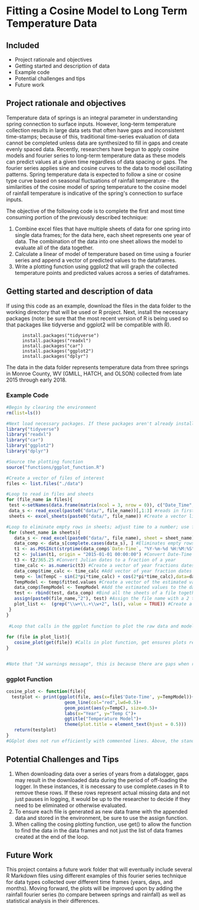 # Fitting a Cosine Model to Long Term Temperature Data

## Included 
- Project rationale and objectives
- Getting started and description of data
- Example code 
- Potential challenges and tips
- Future work

## Project rationale and objectives
Temperature data of springs is an integral parameter in understanding spring connection to surface inputs. However, long-term temperature collection results in large data sets that often have gaps and inconsistent time-stamps; because of this, traditional time-series evaluation of data cannot be completed unless data are synthesized to fill in gaps and create evenly spaced data. Recently, researchers have begun to apply cosine models and fourier series to long-term temperature data as these models can predict values at a given time regardless of data spacing or gaps. The fourier series applies sine and cosine curves to the data to model oscillating patterns. Spring temperature data is expected to follow a sine or cosine type curve based on seasonal fluctuations of rainfall temperature - the similarities of the cosine model of spring temperature to the cosine model of rainfall temperature is indicative of the spring's connection to surface inputs.

The objective of the following code is to complete the first and most time consuming portion of the previously described technique: 
 1. Combine excel files that have multiple sheets of data for one spring into single data frames; for the data here, each sheet represents one year of data. The combination of the data into one sheet allows the model to evaluate all of the data together.
 1. Calculate a linear of model of temperature based on time using a fourier series and append a vector of predicted values to the dataframes.
 1. Write a plotting function using ggplot2 that will graph the collected temperature points and predicted values across a series of dataframes.

## Getting started and description of data
If using this code as an example, download the files in the data folder to the working directory that will be used or R project. Next, install the necessary packages (note: be sure that the most recent version of R is being used so that packages like tidyverse and ggplot2 will be compatible with R).

          install.packages("tidyverse")
          install.packages("readxl")
          install.packages("car") 
          install.packages("ggplot2")
          install.packages("dplyr")

The data in the data folder represents temperature data from three springs in Monroe County, WV (GMILL, HATCH, and OLSON) collected from late 2015 through early 2018.

### Example Code
 ```R 
 #Begin by clearing the environment
rm(list=ls())

#Next load necessary packages. If these packages aren't already installed on your machine, do so using install.packages()
library("tidyverse")
library("readxl")
library("car")
library("ggplot2")
library("dplyr")

#Source the plotting function
source("functions/ggplot_function.R")

#Create a vector of files of interest
files <- list.files("./data")

#Loop to read in files and sheets
for (file_name in files){
  test <-setNames(data.frame(matrix(ncol = 3, nrow = 0)), c("Date_Time", "TempF", "TempC")) #creates an empty data frame that works as a template that can be filled in with data that will be read in 
  data_s <- read_excel(paste0("data/", file_name))[,1:3] #reads in first 3 columns of files. Note that temperature fahrenheit and temperature celsius are read in. The following analyses address celsius but users can adjust to use fahrenheit
  sheets <- excel_sheets(paste0("data/", file_name)) #Create a vector list of sheets for each file. Files consist of a series of sheets that represent a certain year of data.

#Loop to eliminate empty rows in sheets; adjust time to a number; use fourier series analysis; and ammend values to data frames  
  for (sheet_name in sheets){
    data_s <- read_excel(paste0("data/", file_name), sheet = sheet_name)[,1:3] #Read in data from each sheet for each file; note that warnings will appear notifying user of gaps in data, the next line remedies that
    data_comp <- data_s[complete.cases(data_s), ] #Eliminates empty rows of data in each sheet
    t1 <- as.POSIXct(strptime(data_comp$`Date-Time`, "%Y-%m-%d %H:%M:%S")) #Convert Date-Time to an actual date using posix and indicating the format of the date time stamp
    t2 <- julian(t1, origin = "2015-01-01 00:00:00") #Convert Date-Time to a Julian date using the January 1, 2015 as the origin - this was the first year data were collected in this example
    t3 <- t2/365.25 #Convert Julian dates to a fraction of a year
    time_calc <- as.numeric(t3) #Create a vector of year fractions dates
    data_comp$time_calc <- time_calc #Add vector of year fraction dates to sheet data frames
    temp <- lm(TempC ~ sin(2*pi*time_calc) + cos(2*pi*time_calc),data=data_comp) #Use linear model function to estimate temperature based on the date-time yearly fraction using a fourier series
    TempModel <- temp$fitted.values #Create a vector of the estimated values
    data_comp$TempModel <- TempModel #Add the estimated values to the data frames. These are the modeled values based on time
    test <- rbind(test, data_comp) #Bind all the sheets of a file together with the newly calculated model data
    assign(paste0(file_name,"2"), test) #Assign the file name with a 2 to indicate files to which data have been added. Use assign to ensure there is output for each file
    plot_list <-  (grep("\\w+\\.+\\w+2", ls(), value = TRUE)) #Create a list of files that the function will call on to plot
  }
}
  
  #Loop that calls in the ggplot function to plot the raw data and modeled results for each file.
  
for (file in plot_list){
    cosine_plot(get(file)) #Calls in plot function, get ensures plots read from data frame
}


#Note that "34 warnings message", this is because there are gaps when reading in the inital sheets. This is remedied by line 26 in the loop, line 59 above.
```
### ggplot Function
```R
cosine_plot <- function(file){
  testplot <- print(ggplot(file, aes(x=file$'Date-Time', y=TempModel))+ 
                      geom_line(col="red",lwd=0.5)+ 
                      geom_point(aes(y=TempC), size=0.5)+ 
                      labs(x="Year", y="Temp C")+ 
                      ggtitle("Temperature Model")+ 
                      theme(plot.title = element_text(hjust = 0.5))) 
   return(testplot) 
}
#GGplot does not run efficiently with commented lines. Above, the standard ggplot aesthetics were used to create an object called testplot and print this object according to the files in plot_list. This creates a graph with the x axis as date-time and the y axis as Temperature. It plots the raw data as points (geom_point) and the modeled data as a lione (geom_line). Next, it assingns axis labels, title, and centers the title.
```

## Potential Challenges and Tips
1. When downloading data over a series of years from a datalogger, gaps may result in the downloaded data during the period of off-loading the logger. In these instances, it is necessary to use complete.cases in R to remove these rows. If these rows represent actual missing data and not just pauses in logging, it would be up to the researcher to decide if they need to be eliminated or otherwise evaluated. 
1. To ensure each file is generated as new data frame with the appended data and stored in the environment, be sure to use the assign function.
1. When calling the cosing plotting function, use get() to allow the function to find the data in the data frames and not just the list of data frames created at the end of the loop.

## Future Work
This project contains a future work folder that will eventually include several R Markdown files using different examples of this fourier series technique for data types collected over different time frames (years, days, and months). Moving forward, the plots will be improved upon by adding the rainfall fourier series (to compare between springs and rainfall) as well as statistical analysis in their differences.




 
 

